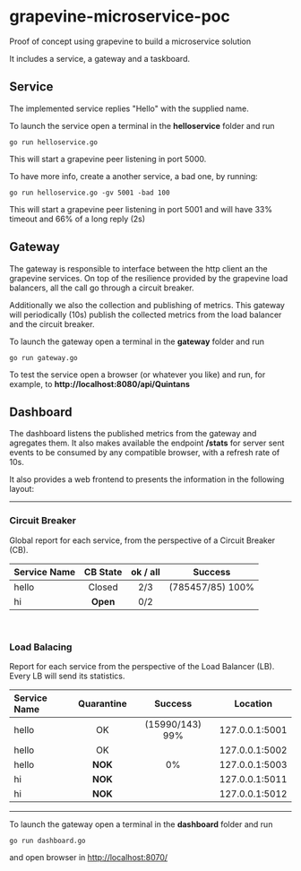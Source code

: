# grapevine-microservice-poc
Proof of concept using grapevine to build a microservice solution

It includes a service, a gateway and a taskboard.

## Service
The implemented service replies "Hello" with the supplied name.

To launch the service open a terminal in the __helloservice__ folder and run
```
go run helloservice.go
```

This will start a grapevine peer listening in port 5000.

To have more info, create a another service, a bad one, by running:
```
go run helloservice.go -gv 5001 -bad 100
```
This will start a grapevine peer listening in port 5001 and will have 33% timeout
and 66% of a long reply (2s)

## Gateway
The gateway is responsible to interface between the http client an the grapevine services.
On top of the resilience provided by the grapevine load balancers, all the call go through a circuit breaker.

Additionally we also the collection and publishing of metrics.
This gateway will periodically (10s) publish the collected metrics from the load balancer and the circuit breaker.

To launch the gateway open a terminal in the __gateway__ folder and run
```
go run gateway.go
```

To test the service open a browser (or whatever you like) and run, for example, to **http://localhost:8080/api/Quintans**

## Dashboard
The dashboard listens the published metrics from the gateway and agregates them.
It also makes available the endpoint **/stats** for server sent events to be consumed by any compatible browser,
with a refresh rate of 10s.

It also provides a web frontend to presents the information in the following layout:

---
### Circuit Breaker

Global report for each service, from the perspective of a Circuit Breaker (CB).

Service Name  | CB State  |  ok / all | Success
--------------|:---------:|:---------:|:-------------------:
hello         |  Closed   |    2/3    | (785457/85) 100%
hi            | **Open**  |    0/2    |


<br>

### Load Balacing

Report for each service from the perspective of the Load Balancer (LB).
Every LB will send its statistics.

Service Name  | Quarantine  |   Success           |   Location
:-------------|:-----------:|:-------------------:|----------------
hello         |   OK        |   (15990/143) 99%   | 127.0.0.1:5001
hello         |   OK        |                     | 127.0.0.1:5002
hello         |   **NOK**   |         0%          | 127.0.0.1:5003
hi            |   **NOK**   |                     | 127.0.0.1:5011
hi            |   **NOK**   |                     | 127.0.0.1:5012

---

To launch the gateway open a terminal in the __dashboard__ folder and run
```
go run dashboard.go
```

and open browser in [http://localhost:8070/](http://localhost:8070/)
